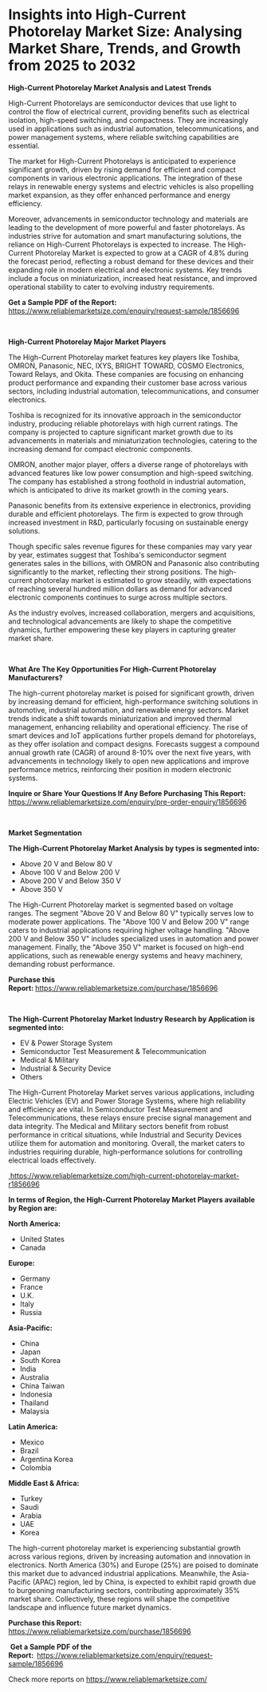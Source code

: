 <p><h1>Insights into High-Current Photorelay Market Size: Analysing Market Share, Trends, and Growth from 2025 to 2032</h1></p><p><strong>High-Current Photorelay Market Analysis and Latest Trends</strong></p>
<p><p>High-Current Photorelays are semiconductor devices that use light to control the flow of electrical current, providing benefits such as electrical isolation, high-speed switching, and compactness. They are increasingly used in applications such as industrial automation, telecommunications, and power management systems, where reliable switching capabilities are essential. </p><p>The market for High-Current Photorelays is anticipated to experience significant growth, driven by rising demand for efficient and compact components in various electronic applications. The integration of these relays in renewable energy systems and electric vehicles is also propelling market expansion, as they offer enhanced performance and energy efficiency. </p><p>Moreover, advancements in semiconductor technology and materials are leading to the development of more powerful and faster photorelays. As industries strive for automation and smart manufacturing solutions, the reliance on High-Current Photorelays is expected to increase. The High-Current Photorelay Market is expected to grow at a CAGR of 4.8% during the forecast period, reflecting a robust demand for these devices and their expanding role in modern electrical and electronic systems. Key trends include a focus on miniaturization, increased heat resistance, and improved operational stability to cater to evolving industry requirements.</p></p>
<p><strong>Get a Sample PDF of the Report:&nbsp;</strong> <a href="https://www.reliablemarketsize.com/enquiry/request-sample/1856696?utm_campaign=2281&utm_medium=2&utm_source=Github&utm_content=ia&utm_term=27032025&utm_id=high-current-photorelay">https://www.reliablemarketsize.com/enquiry/request-sample/1856696</a></p>
<p>&nbsp;</p>
<p><strong>High-Current Photorelay Major Market Players</strong></p>
<p><p>The High-Current Photorelay market features key players like Toshiba, OMRON, Panasonic, NEC, IXYS, BRIGHT TOWARD, COSMO Electronics, Toward Relays, and Okita. These companies are focusing on enhancing product performance and expanding their customer base across various sectors, including industrial automation, telecommunications, and consumer electronics.</p><p>Toshiba is recognized for its innovative approach in the semiconductor industry, producing reliable photorelays with high current ratings. The company is projected to capture significant market growth due to its advancements in materials and miniaturization technologies, catering to the increasing demand for compact electronic components.</p><p>OMRON, another major player, offers a diverse range of photorelays with advanced features like low power consumption and high-speed switching. The company has established a strong foothold in industrial automation, which is anticipated to drive its market growth in the coming years.</p><p>Panasonic benefits from its extensive experience in electronics, providing durable and efficient photorelays. The firm is expected to grow through increased investment in R&D, particularly focusing on sustainable energy solutions.</p><p>Though specific sales revenue figures for these companies may vary year by year, estimates suggest that Toshiba's semiconductor segment generates sales in the billions, with OMRON and Panasonic also contributing significantly to the market, reflecting their strong positions. The high-current photorelay market is estimated to grow steadily, with expectations of reaching several hundred million dollars as demand for advanced electronic components continues to surge across multiple sectors.</p><p>As the industry evolves, increased collaboration, mergers and acquisitions, and technological advancements are likely to shape the competitive dynamics, further empowering these key players in capturing greater market share.</p></p>
<p>&nbsp;</p>
<p><strong>What Are The Key Opportunities For High-Current Photorelay Manufacturers?</strong></p>
<p><p>The high-current photorelay market is poised for significant growth, driven by increasing demand for efficient, high-performance switching solutions in automotive, industrial automation, and renewable energy sectors. Market trends indicate a shift towards miniaturization and improved thermal management, enhancing reliability and operational efficiency. The rise of smart devices and IoT applications further propels demand for photorelays, as they offer isolation and compact designs. Forecasts suggest a compound annual growth rate (CAGR) of around 8-10% over the next five years, with advancements in technology likely to open new applications and improve performance metrics, reinforcing their position in modern electronic systems.</p></p>
<p><strong>Inquire or Share Your Questions If Any Before Purchasing This Report:</strong> <a href="https://www.reliablemarketsize.com/enquiry/pre-order-enquiry/1856696?utm_campaign=2281&utm_medium=2&utm_source=Github&utm_content=ia&utm_term=27032025&utm_id=high-current-photorelay">https://www.reliablemarketsize.com/enquiry/pre-order-enquiry/1856696</a></p>
<p>&nbsp;</p>
<p><strong>Market Segmentation</strong></p>
<p><strong>The High-Current Photorelay Market Analysis by types is segmented into:</strong></p>
<p><ul><li>Above 20 V and Below 80 V</li><li>Above 100 V and Below 200 V</li><li>Above 200 V and Below 350 V</li><li>Above 350 V</li></ul></p>
<p><p>The High-Current Photorelay market is segmented based on voltage ranges. The segment "Above 20 V and Below 80 V" typically serves low to moderate power applications. The "Above 100 V and Below 200 V" range caters to industrial applications requiring higher voltage handling. "Above 200 V and Below 350 V" includes specialized uses in automation and power management. Finally, the "Above 350 V" market is focused on high-end applications, such as renewable energy systems and heavy machinery, demanding robust performance.</p></p>
<p><strong>Purchase this Report:&nbsp;</strong><a href="https://www.reliablemarketsize.com/purchase/1856696?utm_campaign=2281&utm_medium=2&utm_source=Github&utm_content=ia&utm_term=27032025&utm_id=high-current-photorelay">https://www.reliablemarketsize.com/purchase/1856696</a></p>
<p>&nbsp;</p>
<p><strong>The High-Current Photorelay Market Industry Research by Application is segmented into:</strong></p>
<p><ul><li>EV & Power Storage System</li><li>Semiconductor Test Measurement & Telecommunication</li><li>Medical & Military</li><li>Industrial & Security Device</li><li>Others</li></ul></p>
<p><p>The High-Current Photorelay Market serves various applications, including Electric Vehicles (EV) and Power Storage Systems, where high reliability and efficiency are vital. In Semiconductor Test Measurement and Telecommunications, these relays ensure precise signal management and data integrity. The Medical and Military sectors benefit from robust performance in critical situations, while Industrial and Security Devices utilize them for automation and monitoring. Overall, the market caters to industries requiring durable, high-performance solutions for controlling electrical loads effectively.</p></p>
<p><a href="https://www.reliablemarketsize.com/high-current-photorelay-market-r1856696?utm_campaign=2281&utm_medium=2&utm_source=Github&utm_content=ia&utm_term=27032025&utm_id=high-current-photorelay">&nbsp;https://www.reliablemarketsize.com/high-current-photorelay-market-r1856696</a></p>
<p><strong>In terms of Region, the High-Current Photorelay Market Players available by Region are:</strong></p>
<p>
    <p> <strong> North America: </strong>
        <ul>
            <li>United States</li>
            <li>Canada</li>
        </ul>
        </p> 
    <p> <strong> Europe: </strong>
        <ul>
            <li>Germany</li>
            <li>France</li>
            <li>U.K.</li>
            <li>Italy</li>
            <li>Russia</li>
        </ul>
        </p> 
    <p> <strong> Asia-Pacific: </strong>
        <ul>
            <li>China</li>
            <li>Japan</li>
            <li>South Korea</li>
            <li>India</li>
            <li>Australia</li>
            <li>China Taiwan</li>
            <li>Indonesia</li>
            <li>Thailand</li>
            <li>Malaysia</li>
        </ul>
        </p> 
    <p> <strong> Latin America: </strong>
        <ul>
            <li>Mexico</li>
            <li>Brazil</li>
            <li>Argentina Korea</li>
            <li>Colombia</li>
        </ul>
        </p> 
    <p> <strong> Middle East & Africa: </strong>
        <ul>
            <li>Turkey</li>
            <li>Saudi</li>
            <li>Arabia</li>
            <li>UAE</li>
            <li>Korea</li>
        </ul>
    </p>
    </p>
<p><p>The high-current photorelay market is experiencing substantial growth across various regions, driven by increasing automation and innovation in electronics. North America (30%) and Europe (25%) are poised to dominate this market due to advanced industrial applications. Meanwhile, the Asia-Pacific (APAC) region, led by China, is expected to exhibit rapid growth due to burgeoning manufacturing sectors, contributing approximately 35% market share. Collectively, these regions will shape the competitive landscape and influence future market dynamics.</p></p>
<p><strong>Purchase this Report: </strong><a href="https://www.reliablemarketsize.com/purchase/1856696?utm_campaign=2281&utm_medium=2&utm_source=Github&utm_content=ia&utm_term=27032025&utm_id=high-current-photorelay">https://www.reliablemarketsize.com/purchase/1856696</a></p>
<p>&nbsp;<strong>Get a Sample PDF of the Report:&nbsp;&nbsp;</strong><a href="https://www.reliablemarketsize.com/enquiry/request-sample/1856696?utm_campaign=2281&utm_medium=2&utm_source=Github&utm_content=ia&utm_term=27032025&utm_id=high-current-photorelay">https://www.reliablemarketsize.com/enquiry/request-sample/1856696</a></p>
<p><strong></strong></p>
<p>Check more reports on <a href="https://www.reliablemarketsize.com/?utm_campaign=2281&utm_medium=2&utm_source=Github&utm_content=ia&utm_term=27032025&utm_id=high-current-photorelay">https://www.reliablemarketsize.com/</a></p>